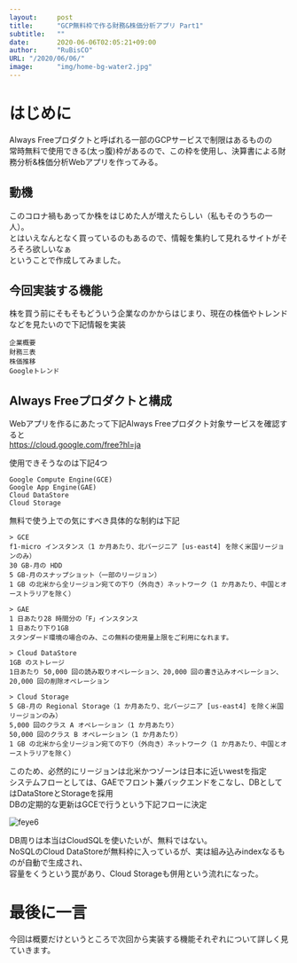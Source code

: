 ```yaml
---
layout:     post 
title:      "GCP無料枠で作る財務&株価分析アプリ Part1"
subtitle:   ""
date:       2020-06-06T02:05:21+09:00
author:     "RuBisCO"
URL: "/2020/06/06/"
image:      "img/home-bg-water2.jpg"
---
```


# はじめに
Always Freeプロダクトと呼ばれる一部のGCPサービスで制限はあるものの  
常時無料で使用できる(太っ腹)枠があるので、この枠を使用し、決算書による財務分析&株価分析Webアプリを作ってみる。

## 動機
このコロナ禍もあってか株をはじめた人が増えたらしい（私もそのうちの一人）。  
とはいえなんとなく買っているのもあるので、情報を集約して見れるサイトがそろそろ欲しいなぁ  
ということで作成してみました。

## 今回実装する機能
株を買う前にそもそもどういう企業なのかからはじまり、現在の株価やトレンドなどを見たいので下記情報を実装

```
企業概要
財務三表
株価推移
Googleトレンド
```

## Always Freeプロダクトと構成
Webアプリを作るにあたって下記Always Freeプロダクト対象サービスを確認すると  
https://cloud.google.com/free?hl=ja  

使用できそうなのは下記4つ
```
Google Compute Engine(GCE)
Google App Engine(GAE)
Cloud DataStore
Cloud Storage
```

無料で使う上での気にすべき具体的な制約は下記

```
> GCE
f1-micro インスタンス（1 か月あたり、北バージニア [us-east4] を除く米国リージョンのみ）
30 GB-月の HDD
5 GB-月のスナップショット（一部のリージョン）
1 GB の北米から全リージョン宛ての下り（外向き）ネットワーク（1 か月あたり、中国とオーストラリアを除く）

> GAE
1 日あたり28 時間分の「F」インスタンス
1 日あたり下り1GB
スタンダード環境の場合のみ、この無料の使用量上限をご利用になれます。

> Cloud DataStore
1GB のストレージ
1日あたり 50,000 回の読み取りオペレーション、20,000 回の書き込みオペレーション、20,000 回の削除オペレーション

> Cloud Storage
5 GB-月の Regional Storage（1 か月あたり、北バージニア [us-east4] を除く米国リージョンのみ）
5,000 回のクラス A オペレーション（1 か月あたり）
50,000 回のクラス B オペレーション（1 か月あたり）
1 GB の北米から全リージョン宛ての下り（外向き）ネットワーク（1 か月あたり、中国とオーストラリアを除く）
```

このため、必然的にリージョンは北米かつゾーンは日本に近いwestを指定  
システムフローとしては、GAEでフロント兼バックエンドをこなし、DBとしてはDataStoreとStorageを採用  
DBの定期的な更新はGCEで行うという下記フローに決定

![feye6](/img/feye/feye.png)

DB周りは本当はCloudSQLを使いたいが、無料ではない。  
NoSQLのCloud DataStoreが無料枠に入っているが、実は組み込みindexなるものが自動で生成され、  
容量をくうという罠があり、Cloud Storageも併用という流れになった。

#  最後に一言
今回は概要だけというところで次回から実装する機能それぞれについて詳しく見ていきます。
